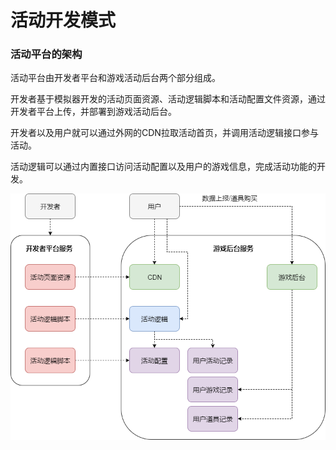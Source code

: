 # 活动开发模式

### 活动平台的架构

活动平台由开发者平台和游戏活动后台两个部分组成。

开发者基于模拟器开发的活动页面资源、活动逻辑脚本和活动配置文件资源，通过开发者平台上传，并部署到游戏活动后台。

开发者以及用户就可以通过外网的CDN拉取活动首页，并调用活动逻辑接口参与活动。

活动逻辑可以通过内置接口访问活动配置以及用户的游戏信息，完成活动功能的开发。



![Alt text](./actplat.png)

